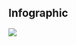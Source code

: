 ## **Infographic**

![](https://github.com/Losiyu/Design/blob/master/SC2%20Forum/Infographic/Infographic.png)